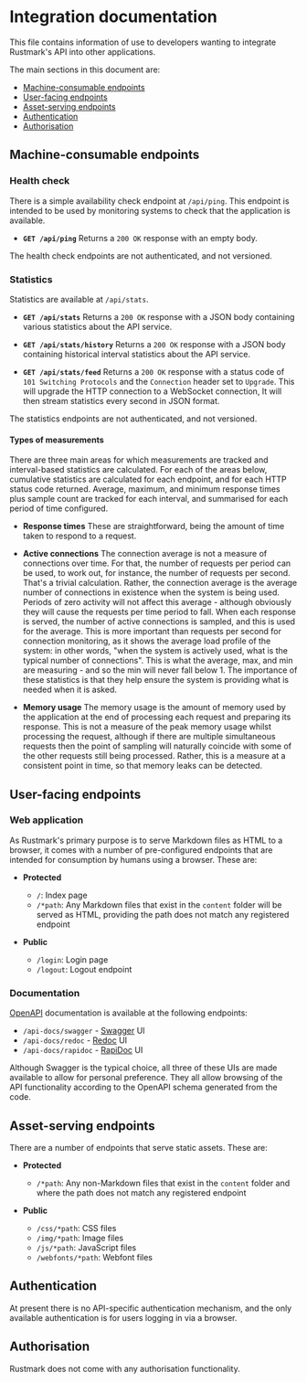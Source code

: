 # Integration documentation

This file contains information of use to developers wanting to integrate
Rustmark's API into other applications.

The main sections in this document are:

  - [Machine-consumable endpoints](#machine-consumable-endpoints)
  - [User-facing endpoints](#user-facing-endpoints)
  - [Asset-serving endpoints](#asset-serving-endpoints)
  - [Authentication](#authentication)
  - [Authorisation](#authorisation)


## Machine-consumable endpoints

### Health check

There is a simple availability check endpoint at `/api/ping`. This endpoint is
intended to be used by monitoring systems to check that the application is
available.

  - **`GET /api/ping`**
    Returns a `200 OK` response with an empty body.

The health check endpoints are not authenticated, and not versioned.

### Statistics

Statistics are available at `/api/stats`.

  - **`GET /api/stats`**
    Returns a `200 OK` response with a JSON body containing various statistics
    about the API service.

  - **`GET /api/stats/history`**
    Returns a `200 OK` response with a JSON body containing historical interval
    statistics about the API service.

  - **`GET /api/stats/feed`**
    Returns a `200 OK` response with a status code of `101 Switching Protocols`
    and the `Connection` header set to `Upgrade`. This will upgrade the HTTP
    connection to a WebSocket connection, It will then stream statistics every
    second in JSON format.

The statistics endpoints are not authenticated, and not versioned.

#### Types of measurements

There are three main areas for which measurements are tracked and interval-based
statistics are calculated. For each of the areas below, cumulative statistics
are calculated for each endpoint, and for each HTTP status code returned.
Average, maximum, and minimum response times plus sample count are tracked for
each interval, and summarised for each period of time configured.

  - **Response times**
    These are straightforward, being the amount of time taken to respond to a
    request.

  - **Active connections**
    The connection average is not a measure of connections over time. For that,
    the number of requests per period can be used, to work out, for instance,
    the number of requests per second. That's a trivial calculation. Rather, the
    connection average is the average number of connections in existence when
    the system is being used. Periods of zero activity will not affect this
    average - although obviously they will cause the requests per time period to
    fall. When each response is served, the number of active connections is
    sampled, and this is used for the average. This is more important than
    requests per second for connection monitoring, as it shows the average load
    profile of the system: in other words, "when the system is actively used,
    what is the typical number of connections". This is what the average, max,
    and min are measuring - and so the min will never fall below 1. The
    importance of these statistics is that they help ensure the system is
    providing what is needed when it is asked.

  - **Memory usage**
    The memory usage is the amount of memory used by the application at the end
    of processing each request and preparing its response. This is not a measure
    of the peak memory usage whilst processing the request, although if there
    are multiple simultaneous requests then the point of sampling will naturally
    coincide with some of the other requests still being processed. Rather, this
    is a measure at a consistent point in time, so that memory leaks can be
    detected.


## User-facing endpoints

[OpenAPI]: https://www.openapis.org/
[Swagger]: https://swagger.io/
[Redoc]:   https://redoc.ly/
[RapiDoc]: https://mrin9.github.io/RapiDoc/

### Web application

As Rustmark's primary purpose is to serve Markdown files as HTML to a browser,
it comes with a number of pre-configured endpoints that are intended for
consumption by humans using a browser. These are:

  - **Protected**
      - `/`: Index page
      - `/*path`: Any Markdown files that exist in the `content` folder will be
        served as HTML, providing the path does not match any registered
        endpoint

  - **Public**
      - `/login`: Login page
      - `/logout`: Logout endpoint

### Documentation

[OpenAPI][] documentation is available at the following endpoints:

  - `/api-docs/swagger` - [Swagger][] UI
  - `/api-docs/redoc`   - [Redoc][] UI
  - `/api-docs/rapidoc` - [RapiDoc][] UI

Although Swagger is the typical choice, all three of these UIs are made
available to allow for personal preference. They all allow browsing of the API
functionality according to the OpenAPI schema generated from the code.


## Asset-serving endpoints

There are a number of endpoints that serve static assets. These are:

  - **Protected**
      - `/*path`: Any non-Markdown files that exist in the `content` folder and
        where the path does not match any registered endpoint

  - **Public**
      - `/css/*path`: CSS files
      - `/img/*path`: Image files
      - `/js/*path`: JavaScript files
      - `/webfonts/*path`: Webfont files


## Authentication

At present there is no API-specific authentication mechanism, and the only
available authentication is for users logging in via a browser.


## Authorisation

Rustmark does not come with any authorisation functionality.


